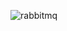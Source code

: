 ![rabbitmq](https://cloud.githubusercontent.com/assets/8342133/7533578/40c9b0ce-f590-11e4-8df8-9e472b691ee3.png)
